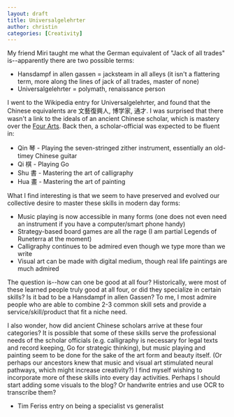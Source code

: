 ```yaml
---
layout: draft
title: Universalgelehrter
author: christin
categories: [Creativity]
---
```


My friend Miri taught me what the German equivalent of "Jack of all trades" is--apparently there are two possible terms:

- Hansdampf in allen gassen = jacksteam in all alleys (it isn't a flattering term, more along the lines of jack of all trades, master of none)
- Universalgelehrter = polymath, renaissance person

I went to the Wikipedia entry for Universalgelehrter, and found that the Chinese equivalents are 文藝復興人, 博学家, 通才. I was surprised that there wasn't a link to the ideals of an ancient Chinese scholar, which is mastery over the [Four Arts](https://en.wikipedia.org/wiki/Four_arts). Back then, a scholar-official was expected to be fluent in:

- Qin 琴 - Playing the seven-stringed zither instrument, essentially an old-timey Chinese guitar
- Qi 棋 - Playing Go
- Shu 書 - Mastering the art of calligraphy 
- Hua 畫 - Mastering the art of painting

What I find interesting is that we seem to have preserved and evolved our collective desire to master these skills in modern day forms:

- Music playing is now accessible in many forms (one does not even need an instrument if you have a computer/smart phone handy)
- Strategy-based board games are all the rage (I am partial Legends of Runeterra at the moment)
- Calligraphy continues to be admired even though we type more than we write
- Visual art can be made with digital medium, though real life paintings are much admired

The question is--how can one be good at all four? Historically, were most of these learned people truly good at all four, or did they specialize in certain skills? Is it bad to be a Hansdampf in allen Gassen? To me, I most admire people who are able to combine 2-3 common skill sets and provide a service/skill/product that fit a niche need. 

I also wonder, how did ancient Chinese scholars arrive at these four categories? It is possible that some of these skills serve the professional needs of the scholar officials (e.g. calligraphy is necessary for legal texts and record keeping, Go for strategic thinking), but music playing and painting seem to be done for the sake of the art form and beauty itself. (Or perhaps our ancestors knew that music and visual art stimulated neural pathways, which might increase creativity?) I find myself wishing to incorporate more of these skills into every day activities. Perhaps I should start adding some visuals to the blog? Or handwrite entries and use OCR to transcribe them? 

+ Tim Feriss entry on being a specialist vs generalist